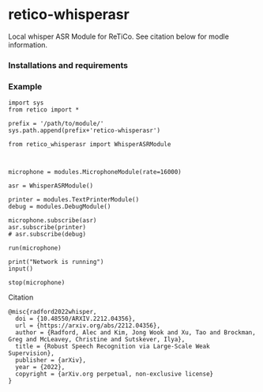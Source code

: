 # retico-whisperasr
Local whisper ASR Module for ReTiCo. See citation below for modle information. 

### Installations and requirements


### Example
```
import sys
from retico import *

prefix = '/path/to/module/'
sys.path.append(prefix+'retico-whisperasr')

from retico_whisperasr import WhisperASRModule



microphone = modules.MicrophoneModule(rate=16000)

asr = WhisperASRModule()

printer = modules.TextPrinterModule()
debug = modules.DebugModule()

microphone.subscribe(asr)
asr.subscribe(printer)
# asr.subscribe(debug)

run(microphone)

print("Network is running")
input()

stop(microphone)
```

Citation
```
@misc{radford2022whisper,
  doi = {10.48550/ARXIV.2212.04356},
  url = {https://arxiv.org/abs/2212.04356},
  author = {Radford, Alec and Kim, Jong Wook and Xu, Tao and Brockman, Greg and McLeavey, Christine and Sutskever, Ilya},
  title = {Robust Speech Recognition via Large-Scale Weak Supervision},
  publisher = {arXiv},
  year = {2022},
  copyright = {arXiv.org perpetual, non-exclusive license}
}

```